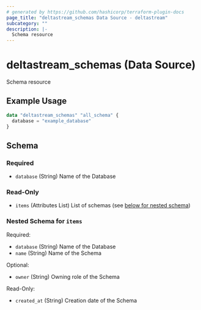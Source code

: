 ```yaml
---
# generated by https://github.com/hashicorp/terraform-plugin-docs
page_title: "deltastream_schemas Data Source - deltastream"
subcategory: ""
description: |-
  Schema resource
---
```


# deltastream_schemas (Data Source)

Schema resource

## Example Usage

```terraform
data "deltastream_schemas" "all_schema" {
  database = "example_database"
}
```

<!-- schema generated by tfplugindocs -->
## Schema

### Required

- `database` (String) Name of the Database

### Read-Only

- `items` (Attributes List) List of schemas (see [below for nested schema](#nestedatt--items))

<a id="nestedatt--items"></a>
### Nested Schema for `items`

Required:

- `database` (String) Name of the Database
- `name` (String) Name of the Schema

Optional:

- `owner` (String) Owning role of the Schema

Read-Only:

- `created_at` (String) Creation date of the Schema
